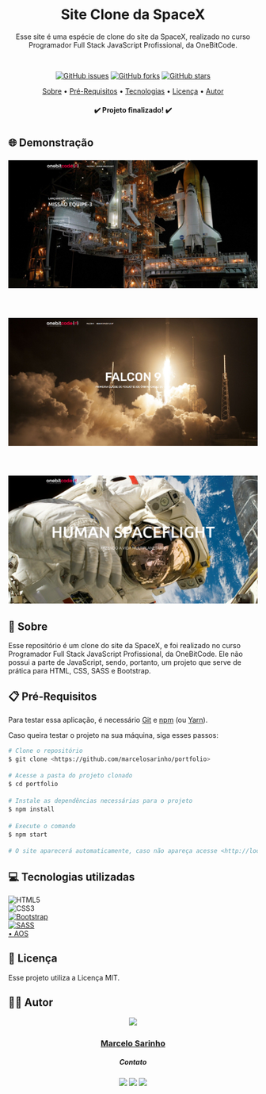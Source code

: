 <h1 align="center">Site Clone da SpaceX</h1>
<p align="center">Esse site é uma espécie de clone do site da SpaceX, realizado no curso Programador Full Stack JavaScript Profissional, da OneBitCode.</p>
</br>
<p align="center">
<a href="https://github.com/marcelosarinho/projeto_clone_spacex/issues"><img alt="GitHub issues" src="https://img.shields.io/github/issues/marcelosarinho/projeto_clone_spacex?style=flat-square"></a>
<a href="https://github.com/marcelosarinho/projeto_clone_spacex/network"><img alt="GitHub forks" src="https://img.shields.io/github/forks/marcelosarinho/projeto_clone_spacex?style=flat-square"></a>
<a href="https://github.com/marcelosarinho/projeto_clone_spacex/stargazers"><img alt="GitHub stars" src="https://img.shields.io/github/stars/marcelosarinho/projeto_clone_spacex?style=social"></a>
</p>
<p align="center">
<a href="#sobre">Sobre</a> • 
<a href="#pre-requisitos">Pré-Requisitos</a> • 
<a href="#tecnologias">Tecnologias</a> • 
<a href="#licenca">Licença</a> •
<a href="#autor">Autor</a>
</p>
<h4 align="center"> ✔️ Projeto finalizado! ✔️ </h4>
<h1></h1>
<h2>🌐 Demonstração</h2>
<div>
  <h3 align="center">
  <img src="./screenshots/home.png"/>
  </h3>
  <br/>
  <h3 align="center">
   <img src="./screenshots/falcon9.png"/>
  </h3>
  <br/>
  <h3 align="center">
   <img src="./screenshots/humanSpaceFlight.png"/>
  </h3>
</div>
<h2 id="sobre">📖 Sobre</h2>
<p>Esse repositório é um clone do site da SpaceX, e foi realizado no curso Programador Full Stack JavaScript Profissional, da OneBitCode. Ele não possui a parte de JavaScript, sendo, portanto, um projeto que serve de prática para HTML, CSS, SASS e Bootstrap.</p>
<h2 id="pre-requisitos">📋 Pré-Requisitos</h2>
<p>Para testar essa aplicação, é necessário <a href="https://git-scm.com/">Git</a> e <a href="https://www.npmjs.com/">npm</a> (ou <a href="https://yarnpkg.com/">Yarn</a>).</p>
<p>Caso queira testar o projeto na sua máquina, siga esses passos:</p>

```bash
# Clone o repositório
$ git clone <https://github.com/marcelosarinho/portfolio>

# Acesse a pasta do projeto clonado
$ cd portfolio

# Instale as dependências necessárias para o projeto
$ npm install

# Execute o comando
$ npm start

# O site aparecerá automaticamente, caso não apareça acesse <http://localhost:3000/>

```

<h2 id="tecnologias">💻 Tecnologias utilizadas</h2>

![HTML5](https://img.shields.io/badge/html5-%23E34F26.svg?style=for-the-badge&logo=html5&logoColor=white)
<br/>
![CSS3](https://img.shields.io/badge/css3-%231572B6.svg?style=for-the-badge&logo=css3&logoColor=white)
<br/>
<a href="https://getbootstrap.com/">![Bootstrap](https://img.shields.io/badge/bootstrap-%23563D7C.svg?style=for-the-badge&logo=bootstrap&logoColor=white)</a>
<br/>
<a href="https://sass-lang.com/">![SASS](https://img.shields.io/badge/SASS-hotpink.svg?style=for-the-badge&logo=SASS&logoColor=white)</a>
<br/>
<a href="https://michalsnik.github.io/aos/">• AOS</a>
<h2 id="licenca">📜 Licença</h2>
Esse projeto utiliza a Licença MIT.
<h2 id="autor">👨‍💻 Autor</h2>
<div align="center">
<a href="https://github.com/marcelosarinho">
<img src="https://avatars.githubusercontent.com/u/105175233?s=400&u=319025640369177cd290b894f1ffd06363059b64&v=4" width="150px"/>
</a>
<a href="https://github.com/marcelosarinho"><h3>Marcelo Sarinho</h3></a>
<h5>Contato</h5>
<a href="https://github.com/marcelosarinho"><img src="https://img.shields.io/badge/github-%23121011.svg?style=for-the-badge&logo=github&logoColor=white"/></a>
<a href="https://www.linkedin.com/in/marcelo-sarinho-a4706923a/"><img src="https://img.shields.io/badge/linkedin-%230077B5.svg?style=for-the-badge&logo=linkedin&logoColor=white"/></a>
<a href="mailto:marceloactsarinho@gmail.com"><img src="https://img.shields.io/badge/Gmail-D14836?style=for-the-badge&logo=gmail&logoColor=white"/></a>
</div>
